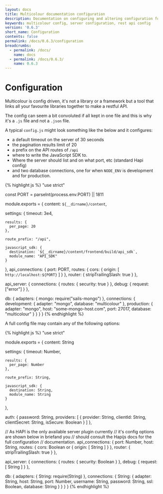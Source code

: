 ```yaml
---
layout: docs
title: Multicolour documentation configuration
description: Documentation on configuring and altering configuration for a Multicolour REST API.
keywords: multicolour config, server configuration, rest api config
version: '0.6.3'
short_name: Configuration
contents: false
permalink: /docs/0.6.3/configuration
breadcrumbs:
  - permalink: /docs/
    name: docs
  - permalink: /docs/0.6.3/
    name: 0.6.3
---
```


# Configuration

Multicolour is config driven, it's not a library or a framework but a tool that links all your favourite libraries together to make a restful API.

The config can seem a bit convoluted if all kept in one file and this is why it's a `.js` file and not a `.json` file.

A typical `config.js` might look something like the below and it configures:

* a default timeout on the server of 30 seconds
* the pagination results limit of 20
* a prefix on the API routes of `/api`
* where to write the JavaScript SDK to.
* Where the server should list and on what port, etc (standard Hapi config)
* and two database connections, one for when `NODE_ENV` is development and for production.

{% highlight js %}
"use strict"

const PORT = parseInt(process.env.PORT) || 1811

module.exports = {
  content: `${__dirname}/content`,

  settings: {
    timeout: 3e4,

    results: {
      per_page: 20
    },

    route_prefix: "/api",

    javascript_sdk: {
      destination: `${__dirname}/content/frontend/build/api_sdk`,
      module_name: "API_SDK"
    }
  },
  api_connections: {
    port: PORT,
    routes: {
      cors: {
        origin: [ `http://localhost:${PORT}` ]
      }
    },
    router: { stripTrailingSlash: true }
  },

  api_server: {
    connections: {
      routes: {
        security: true
      }
    },
    debug: { request: ["error"] }
  },

  db: {
    adapters: {
      mongo: require("sails-mongo")
    },
    connections: {
      development: {
        adapter: "mongo",
        database: "multicolour"
      },
      production: {
        adapter: "mongo",
        host: "some-mongo-host.com",
        port: 27017,
        database: "multicolour"
      }
    }
  }
}
{% endhighlight %}

A full config file may contain any of the following options:

{% highlight js %}
"use strict"

module.exports = {
  content: String

  settings: {
    timeout: Number,

    results: {
      per_page: Number
    },

    route_prefix: String,

    javascript_sdk: {
      destination: String,
      module_name: String
    }
  },

  auth: {
    password: String,
    providers: [
      {
        provider: String,
        clientId: String,
        clientSecret: String,
        isSecure: Boolean
      }
    ]
  },

  // As HAPI is the only available server plugin currently
  // it's config options are shown below in briefand you
  // should consult the Hapijs docs for the full configuration
  // documentation.
  api_connections: {
    port: Number,
    host: String,
    routes: {
      cors: Boolean or {
        origin: [ String ]
      }
    },
    router: { stripTrailingSlash: true }
  },

  api_server: {
    connections: {
      routes: {
        security: Boolean
      }
    },
    debug: { request: [ String ] }
  },

  db: {
    adapters: {
      String: require(String)
    },
    connections: {
      String: {
        adapter: String,
        host: String,
        port: Number,
        username: String,
        password: String,
        ssl: Boolean,
        database: String
      }
    }
  }
}
{% endhighlight %}

